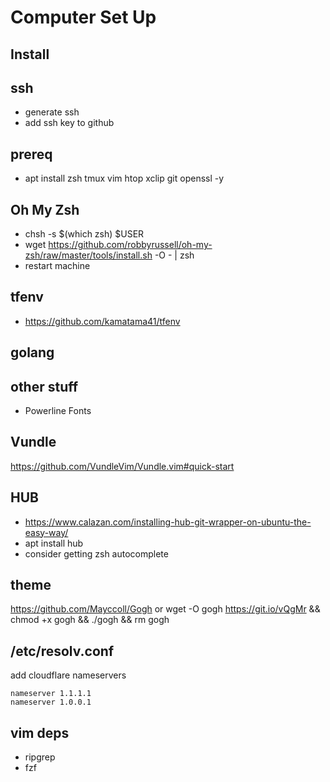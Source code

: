 # Computer Set Up

## Install

## ssh 
- generate ssh 
- add ssh key to github
## prereq
- apt install zsh tmux vim htop xclip git openssl -y

## Oh My Zsh
- chsh -s $(which zsh) $USER
- wget https://github.com/robbyrussell/oh-my-zsh/raw/master/tools/install.sh -O - | zsh
- restart machine

## tfenv
- https://github.com/kamatama41/tfenv

## golang

## other stuff
- Powerline Fonts

## Vundle
https://github.com/VundleVim/Vundle.vim#quick-start

## HUB
- https://www.calazan.com/installing-hub-git-wrapper-on-ubuntu-the-easy-way/
- apt install hub
- consider getting zsh autocomplete

## theme
https://github.com/Mayccoll/Gogh 
or
wget -O gogh https://git.io/vQgMr && chmod +x gogh && ./gogh && rm gogh

## /etc/resolv.conf
add cloudflare nameservers 
```
nameserver 1.1.1.1
nameserver 1.0.0.1
```

## vim deps
- ripgrep
- fzf 

